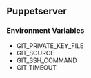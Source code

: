 ## Puppetserver

### Environment Variables

* GIT_PRIVATE_KEY_FILE
* GIT_SOURCE
* GIT_SSH_COMMAND
* GIT_TIMEOUT
